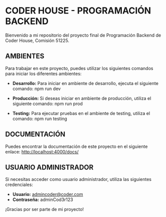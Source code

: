 # CODER HOUSE - PROGRAMACIÓN BACKEND

Bienvenido a mi repositorio del proyecto final de Programación Backend de Coder House, Comisión 51225.

## AMBIENTES

Para trabajar en este proyecto, puedes utilizar los siguientes comandos para iniciar los diferentes ambientes:

- **Desarrollo:** Para iniciar en ambiente de desarrollo, ejecuta el siguiente comando:
npm run dev


- **Producción:** Si deseas iniciar en ambiente de producción, utiliza el siguiente comando:
npm run prod


- **Testing:** Para ejecutar pruebas en el ambiente de testing, utiliza el comando:
npm run testing


## DOCUMENTACIÓN

Puedes encontrar la documentación de este proyecto en el siguiente enlace:
[http://localhost:4000/docs/](http://localhost:4000/docs/)

## USUARIO ADMINISTRADOR

Si necesitas acceder como usuario administrador, utiliza las siguientes credenciales:

- **Usuario:** admincoder@coder.com
- **Contraseña:** adminCod3r123

¡Gracias por ser parte de mi proyecto!
